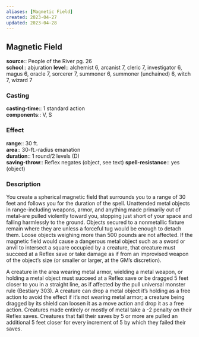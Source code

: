 ```yaml
---
aliases: [Magnetic Field]
created: 2023-04-27
updated: 2023-04-28
---
```


## Magnetic Field

**source**:: People of the River pg. 26  
**school**:: abjuration
**level**:: alchemist 6, arcanist 7, cleric 7, investigator 6, magus 6, oracle 7, sorcerer 7, summoner 6, summoner (unchained) 6, witch 7, wizard 7

### Casting

**casting-time**:: 1 standard action  
**components**:: V, S

### Effect

**range**:: 30 ft.  
**area**:: 30-ft.-radius emanation  
**duration**:: 1 round/2 levels (D)  
**saving-throw**:: Reflex negates (object, see text)
**spell-resistance**:: yes (object)

### Description

You create a spherical magnetic field that surrounds you to a range of 30 feet and follows you for the duration of the spell. Unattended metal objects in range-including weapons, armor, and anything made primarily out of metal-are pulled violently toward you, stopping just short of your space and falling harmlessly to the ground. Objects secured to a nonmetallic fixture remain where they are unless a forceful tug would be enough to detach them. Loose objects weighing more than 500 pounds are not affected. If the magnetic field would cause a dangerous metal object such as a sword or anvil to intersect a square occupied by a creature, that creature must succeed at a Reflex save or take damage as if from an improvised weapon of the object’s size (or smaller or larger, at the GM’s discretion).  
  
A creature in the area wearing metal armor, wielding a metal weapon, or holding a metal object must succeed at a Reflex save or be dragged 5 feet closer to you in a straight line, as if affected by the pull universal monster rule (Bestiary 303). A creature can drop a metal object it’s holding as a free action to avoid the effect if it’s not wearing metal armor; a creature being dragged by its shield can loosen it as a move action and drop it as a free action. Creatures made entirely or mostly of metal take a -2 penalty on their Reflex saves. Creatures that fail their saves by 5 or more are pulled an additional 5 feet closer for every increment of 5 by which they failed their saves.
